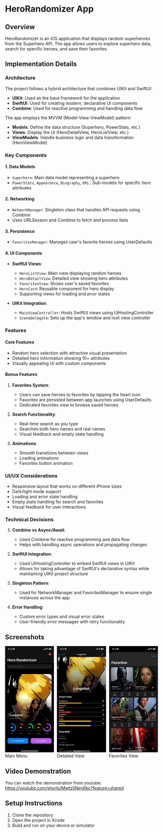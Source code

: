 # HeroRandomizer App

## Overview
HeroRandomizer is an iOS application that displays random superheroes from the Superhero API. The app allows users to explore superhero data, search for specific heroes, and save their favorites.

## Implementation Details

### Architecture
The project follows a hybrid architecture that combines UIKit and SwiftUI:

- **UIKit**: Used as the base framework for the application
- **SwiftUI**: Used for creating modern, declarative UI components
- **Combine**: Used for reactive programming and handling data flow

The app employs the MVVM (Model-View-ViewModel) pattern:
- **Models**: Define the data structure (Superhero, PowerStats, etc.)
- **Views**: Display the UI (HeroDetailView, HeroListView, etc.)
- **ViewModels**: Handle business logic and data transformation (HeroViewModel)

### Key Components

#### 1. Data Models
- `Superhero`: Main data model representing a superhero
- `PowerStats`, `Appearance`, `Biography`, etc.: Sub-models for specific hero attributes

#### 2. Networking
- `NetworkManager`: Singleton class that handles API requests using Combine
- Uses URLSession and Combine to fetch and process data

#### 3. Persistence
- `FavoritesManager`: Manages user's favorite heroes using UserDefaults

#### 4. UI Components
- **SwiftUI Views**:
  - `HeroListView`: Main view displaying random heroes
  - `HeroDetailView`: Detailed view showing hero attributes
  - `FavoritesView`: Shows user's saved favorites
  - `HeroCard`: Reusable component for hero display
  - Supporting views for loading and error states

- **UIKit Integration**:
  - `MainViewController`: Hosts SwiftUI views using UIHostingController
  - `SceneDelegate`: Sets up the app's window and root view controller

### Features

#### Core Features
- Random hero selection with attractive visual presentation
- Detailed hero information showing 10+ attributes
- Visually appealing UI with custom components

#### Bonus Features
1. **Favorites System**:
   - Users can save heroes to favorites by tapping the heart icon
   - Favorites are persisted between app launches using UserDefaults
   - Dedicated favorites view to browse saved heroes

2. **Search Functionality**:
   - Real-time search as you type
   - Searches both hero names and real names
   - Visual feedback and empty state handling

3. **Animations**:
   - Smooth transitions between views
   - Loading animations
   - Favorites button animation

### UI/UX Considerations
- Responsive layout that works on different iPhone sizes
- Dark/light mode support
- Loading and error state handling
- Empty state handling for search and favorites
- Visual feedback for user interactions

### Technical Decisions

1. **Combine vs Async/Await**:
   - Used Combine for reactive programming and data flow
   - Helps with handling async operations and propagating changes

2. **SwiftUI Integration**:
   - Used UIHostingController to embed SwiftUI views in UIKit
   - Allows for taking advantage of SwiftUI's declarative syntax while maintaining UIKit project structure

3. **Singleton Pattern**:
   - Used for NetworkManager and FavoritesManager to ensure single instances across the app

4. **Error Handling**:
   - Custom error types and visual error states
   - User-friendly error messages with retry functionality

## Screenshots

<div style="display: flex; gap: 10px;">
   <figure style="margin: 0; padding: 0;">
      <img src="./Images/MainView.jpeg" alt="drawing"/>
        <figcaption>Main Menu</figcaption>
    </figure>

   <figure style="margin: 0; padding: 0;">
      <img src="./Images/DetailedView.jpeg" alt="drawing"/>
        <figcaption>Detailed View</figcaption>
   </figure>

   <figure style="margin: 0; padding: 0;">
      <img src="./Images/FavoritesView.jpeg" alt="drawing"/>
        <figcaption>Favorites View</figcaption>
    </figure>
</div>

## Video Demonstration

You can watch the demonstration from youtube: https://youtube.com/shorts/Mwtz0Ney6bc?feature=shared

## Setup Instructions

1. Clone the repository
2. Open the project in Xcode
3. Build and run on your device or simulator
